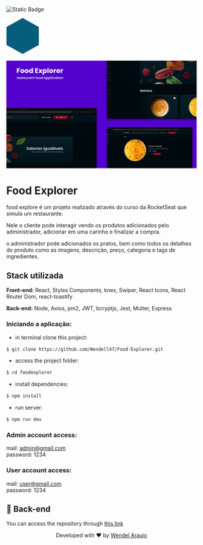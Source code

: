 ![Static Badge](https://img.shields.io/badge/In%20Development-purple)

![Logo](/src/assets/logo.svg)


![img](./src/assets/banner.jpg)
# Food Explorer 

food explore é um projeto realizado através do curso da RocketSeat que simula um restaurante.

Nele o cliente pode interagir vendo os produtos adicionados pelo administrador, adicionar em uma carinho e finalizar a compra.

o administrador pode adicionados os pratos, bem como todos os detalhes do produto como as imagens, descrição, preço, categoria e tags de ingredientes.




## Stack utilizada

**Front-end:** 
React, 
Styles Components, 
knex,
Swiper,
React Icons,
React Router Dom,
react-toastify


**Back-end:** Node, Axios, pm2, JWT, bcryptjs, Jest, Multer, Express


### Iniciando a aplicação:

- in terminal clone this project:

```bash
$ git clone https://github.com/Wendell47/Food-Explorer.git
```

- access the project folder:

```bash
$ cd foodexplorer
```

- install dependencies:

```bash
$ npm install
```

- run server:

```bash
$ npm run dev


```

### Admin account access:

mail: admin@gmail.com</br>
password: 1234

### User account access:

mail: user@gmail.com</br>
password: 1234

## 🎨 Back-end

You can access the repository through [this link](https://github.com/Wendell47/FoodExplorer-API.git)


<p align="center">Developed with ❤️ by <a href="https://github.com/Wendell47/" target="_blank">Wendel Araujo</a></p>